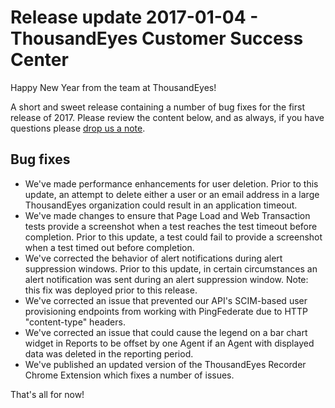 # Release update 2017-01-04 - ThousandEyes Customer Success Center

Happy New Year from the team at ThousandEyes!

A short and sweet release containing a number of bug fixes for the first release of 2017.  Please review the content below, and as always, if you have questions please [drop us a note](mailto:support@thousandeyes.com?subject=Release+Update+2017-01-04).

## Bug fixes

* We've made performance enhancements for user deletion.  Prior to this update, an attempt to delete either a user or an email address in a large ThousandEyes organization could result in an application timeout.
* We've made changes to ensure that Page Load and Web Transaction tests provide a screenshot when a test reaches the test timeout before completion.  Prior to this update, a test could fail to provide a screenshot when a test timed out before completion.
* We've corrected the behavior of alert notifications during alert suppression windows.  Prior to this update, in certain circumstances an alert notification was sent during an alert suppression window.  Note: this fix was deployed prior to this release.
* We've corrected an issue that prevented our API's SCIM-based user provisioning endpoints from working with PingFederate due to HTTP "content-type" headers.
* We've corrected an issue that could cause the legend on a bar chart widget in Reports to be offset by one Agent if an Agent with displayed data was deleted in the reporting period.
* We've published an updated version of the ThousandEyes Recorder Chrome Extension which fixes a number of issues.

 That's all for now!

